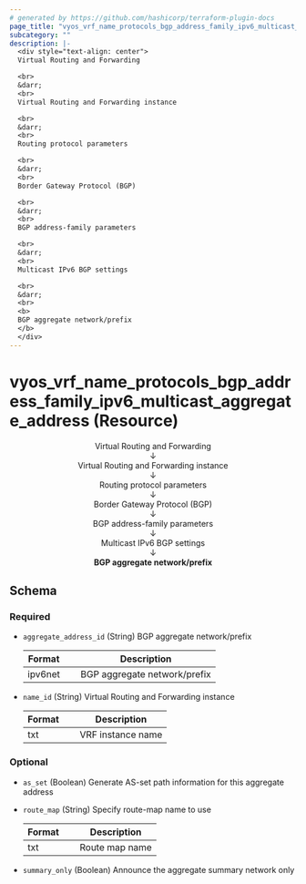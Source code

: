 ```yaml
---
# generated by https://github.com/hashicorp/terraform-plugin-docs
page_title: "vyos_vrf_name_protocols_bgp_address_family_ipv6_multicast_aggregate_address Resource - vyos"
subcategory: ""
description: |-
  <div style="text-align: center">
  Virtual Routing and Forwarding

  <br>
  &darr;
  <br>
  Virtual Routing and Forwarding instance

  <br>
  &darr;
  <br>
  Routing protocol parameters

  <br>
  &darr;
  <br>
  Border Gateway Protocol (BGP)

  <br>
  &darr;
  <br>
  BGP address-family parameters

  <br>
  &darr;
  <br>
  Multicast IPv6 BGP settings

  <br>
  &darr;
  <br>
  <b>
  BGP aggregate network/prefix
  </b>
  </div>
---
```


# vyos_vrf_name_protocols_bgp_address_family_ipv6_multicast_aggregate_address (Resource)

<div style="text-align: center">
Virtual Routing and Forwarding

<br>
&darr;
<br>
Virtual Routing and Forwarding instance

<br>
&darr;
<br>
Routing protocol parameters

<br>
&darr;
<br>
Border Gateway Protocol (BGP)

<br>
&darr;
<br>
BGP address-family parameters

<br>
&darr;
<br>
Multicast IPv6 BGP settings

<br>
&darr;
<br>
<b>
BGP aggregate network/prefix
</b>
</div>



<!-- schema generated by tfplugindocs -->
## Schema

### Required

- `aggregate_address_id` (String) BGP aggregate network/prefix

    |  Format &emsp; | Description  |
    |----------|---------------|
    |  ipv6net  &emsp; |  BGP aggregate network/prefix  |
- `name_id` (String) Virtual Routing and Forwarding instance

    |  Format &emsp; | Description  |
    |----------|---------------|
    |  txt  &emsp; |  VRF instance name  |

### Optional

- `as_set` (Boolean) Generate AS-set path information for this aggregate address
- `route_map` (String) Specify route-map name to use

    |  Format &emsp; | Description  |
    |----------|---------------|
    |  txt  &emsp; |  Route map name  |
- `summary_only` (Boolean) Announce the aggregate summary network only
